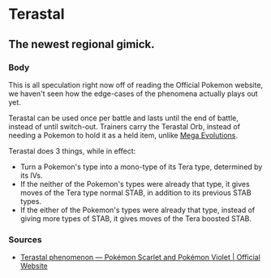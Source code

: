 # Terastal

## The newest regional gimick.

### Body

This is all speculation right now off of reading the Official Pokemon website, we haven't seen how the edge-cases of the phenomena actually plays out yet.

Terastal can be used once per battle and lasts until the end of battle, instead of until switch-out. Trainers carry the Terastal Orb, instead of needing a Pokemon to hold it as a held item, unlike [Mega Evolutions](https://www.serebii.net/pokemon/megaevolution.shtml).

Terastal does 3 things, while in effect:
- Turn a Pokemon's type into a mono-type of its Tera type, determined by its IVs.
- If the neither of the Pokemon's types were already that type, it gives moves of the Tera type normal STAB, in addition to its previous STAB types.
- If the either of the Pokemon's types were already that type, instead of giving more types of STAB, it gives moves of the Tera boosted STAB. 

### Sources
- [Terastal phenomenon — Pokémon Scarlet and Pokémon Violet | Official Website](https://scarletviolet.pokemon.com/en-gb/news/terastal_phenomenon/)
